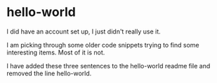 # hello-world

I did have an account set up, I just didn't really use it.

I am picking through some older code snippets trying to find some interesting items. Most of it is not.

I have added these three sentences to the hello-world readme file and removed the line hello-world.

